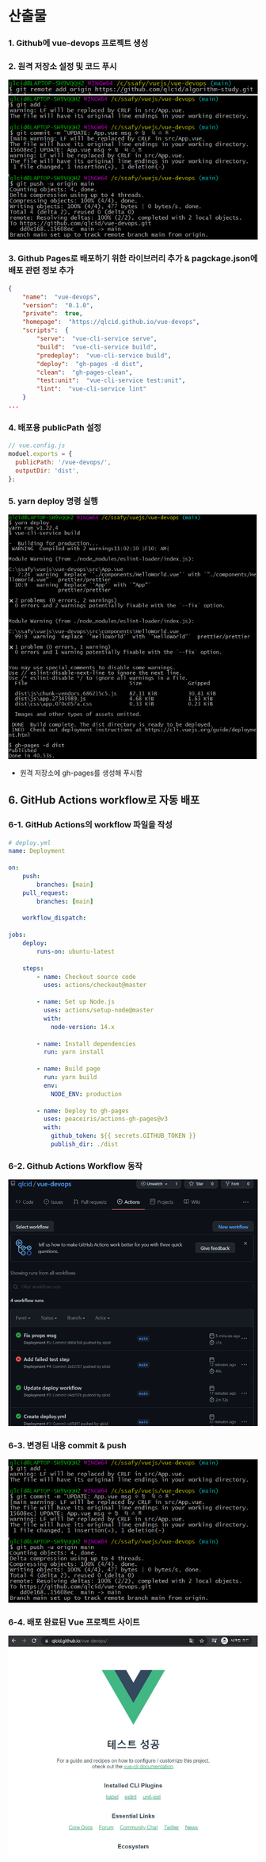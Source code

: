# 산출물

### 1. Github에 vue-devops 프로젝트 생성

### 2. 원격 저장소 설정 및 코드 푸시

![devops-remote-repo-setting](./devops-remote-repo-setting.png)
![devops-remote-repo-push](./devops-remote-repo-push.png)

### 3. Github Pages로 배포하기 위한 라이브러리 추가 & pagckage.json에 배포 관련 정보 추가

```json
{
	"name":  "vue-devops",
	"version":  "0.1.0",
	"private":  true,
	"homepage":  "https://qlcid.github.io/vue-devops",
	"scripts":  {
		"serve":  "vue-cli-service serve",
		"build":  "vue-cli-service build",
		"predeploy":  "vue-cli-service build",
		"deploy":  "gh-pages -d dist",
		"clean":  "gh-pages-clean",
		"test:unit":  "vue-cli-service test:unit",
		"lint":  "vue-cli-service lint"
	}
...
```

### 4. 배포용 publicPath 설정

```javascript
// vue.config.js
moduel.exports = {
  publicPath: '/vue-devops/',
  outputDir: 'dist',
};
```

### 5. yarn deploy 명령 실행

![devops-yarn-deploy](./devops-yarn-deploy.png)

- 원격 저장소에 gh-pages를 생성해 푸시함

## 6. GitHub Actions workflow로 자동 배포

### 6-1. GitHub Actions의 workflow 파일을 작성

```yml
# deploy.yml
name: Deployment

on:
	push:
		branches: [main]
	pull_request:
		branches: [main]

	workflow_dispatch:

jobs:
	deploy:
		runs-on: ubuntu-latest

	steps:
		- name: Checkout source code
		  uses: actions/checkout@master

		- name: Set up Node.js
		  uses: actions/setup-node@master
		  with:
			node-version: 14.x

		- name: Install dependencies
		  run: yarn install

		- name: Build page
		  run: yarn build
		  env:
			NODE_ENV: production

		- name: Deploy to gh-pages
		  uses: peaceiris/actions-gh-pages@v3
		  with:
			github_token: ${{ secrets.GITHUB_TOKEN }}
			publish_dir: ./dist
```

### 6-2. Github Actions Workflow 동작

![vue-workflow](./vue-workflow.PNG)

### 6-3. 변경된 내용 commit & push

![devops-remote-repo-push](./devops-remote-repo-push.png)

### 6-4. 배포 완료된 Vue 프로젝트 사이트

![vue-site](./vue-site.JPG)
